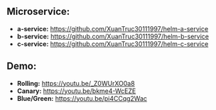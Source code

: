 ## Microservice:
* **a-service:** https://github.com/XuanTruc30111997/helm-a-service
* **b-service:** https://github.com/XuanTruc30111997/helm-b-service
* **c-service:** https://github.com/XuanTruc30111997/helm-c-service

## Demo:
* **Rolling:** https://youtu.be/_Z0WUrXO0a8
* **Canary:** https://youtu.be/bkme4-WcEZE
* **Blue/Green:** https://youtu.be/pi4CCqg2Wac
